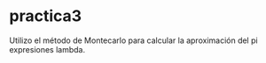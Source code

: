 # practica3

Utilizo el método de Montecarlo para calcular la aproximación del pi expresiones lambda.
